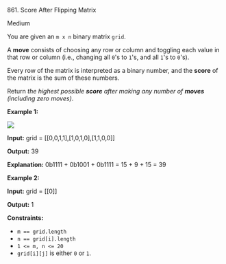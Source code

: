 861\. Score After Flipping Matrix

Medium

You are given an `m x n` binary matrix `grid`.

A **move** consists of choosing any row or column and toggling each value in that row or column (i.e., changing all `0`'s to `1`'s, and all `1`'s to `0`'s).

Every row of the matrix is interpreted as a binary number, and the **score** of the matrix is the sum of these numbers.

Return _the highest possible **score** after making any number of **moves** (including zero moves)_.

**Example 1:**

![](https://leetcode-in-java.github.io/src/main/java/g0801_0900/s0861_score_after_flipping_matrix/lc-toogle1.jpg)

**Input:** grid = [[0,0,1,1],[1,0,1,0],[1,1,0,0]]

**Output:** 39

**Explanation:** 0b1111 + 0b1001 + 0b1111 = 15 + 9 + 15 = 39

**Example 2:**

**Input:** grid = [[0]]

**Output:** 1

**Constraints:**

*   `m == grid.length`
*   `n == grid[i].length`
*   `1 <= m, n <= 20`
*   `grid[i][j]` is either `0` or `1`.